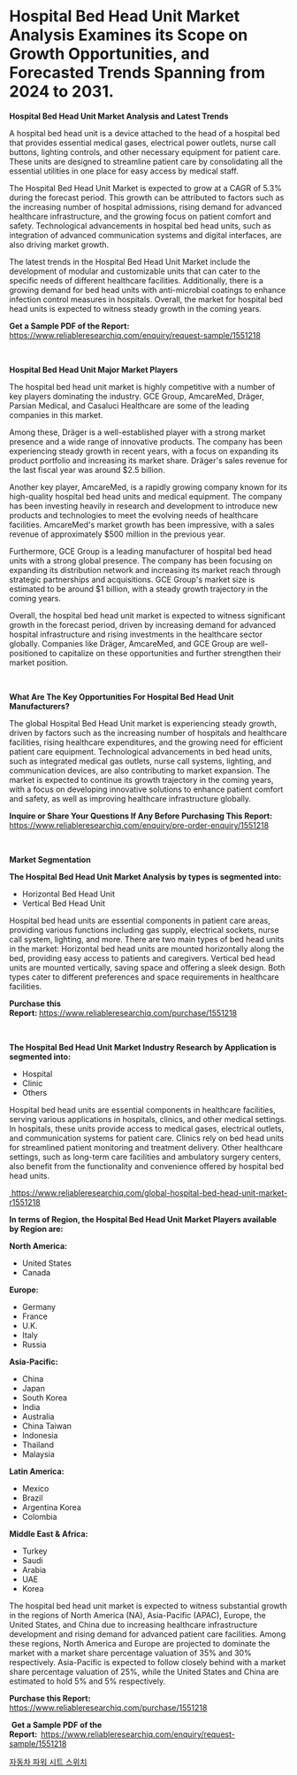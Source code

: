 <p><h1>Hospital Bed Head Unit Market Analysis Examines its Scope on Growth Opportunities, and Forecasted Trends Spanning from 2024 to 2031.</h1></p><p><strong>Hospital Bed Head Unit Market Analysis and Latest Trends</strong></p>
<p><p>A hospital bed head unit is a device attached to the head of a hospital bed that provides essential medical gases, electrical power outlets, nurse call buttons, lighting controls, and other necessary equipment for patient care. These units are designed to streamline patient care by consolidating all the essential utilities in one place for easy access by medical staff.</p><p>The Hospital Bed Head Unit Market is expected to grow at a CAGR of 5.3% during the forecast period. This growth can be attributed to factors such as the increasing number of hospital admissions, rising demand for advanced healthcare infrastructure, and the growing focus on patient comfort and safety. Technological advancements in hospital bed head units, such as integration of advanced communication systems and digital interfaces, are also driving market growth.</p><p>The latest trends in the Hospital Bed Head Unit Market include the development of modular and customizable units that can cater to the specific needs of different healthcare facilities. Additionally, there is a growing demand for bed head units with anti-microbial coatings to enhance infection control measures in hospitals. Overall, the market for hospital bed head units is expected to witness steady growth in the coming years.</p></p>
<p><strong>Get a Sample PDF of the Report:&nbsp;</strong> <a href="https://www.reliableresearchiq.com/enquiry/request-sample/1551218">https://www.reliableresearchiq.com/enquiry/request-sample/1551218</a></p>
<p>&nbsp;</p>
<p><strong>Hospital Bed Head Unit Major Market Players</strong></p>
<p><p>The hospital bed head unit market is highly competitive with a number of key players dominating the industry. GCE Group, AmcareMed, Dräger, Parsian Medical, and Casaluci Healthcare are some of the leading companies in this market.</p><p>Among these, Dräger is a well-established player with a strong market presence and a wide range of innovative products. The company has been experiencing steady growth in recent years, with a focus on expanding its product portfolio and increasing its market share. Dräger's sales revenue for the last fiscal year was around $2.5 billion.</p><p>Another key player, AmcareMed, is a rapidly growing company known for its high-quality hospital bed head units and medical equipment. The company has been investing heavily in research and development to introduce new products and technologies to meet the evolving needs of healthcare facilities. AmcareMed's market growth has been impressive, with a sales revenue of approximately $500 million in the previous year.</p><p>Furthermore, GCE Group is a leading manufacturer of hospital bed head units with a strong global presence. The company has been focusing on expanding its distribution network and increasing its market reach through strategic partnerships and acquisitions. GCE Group's market size is estimated to be around $1 billion, with a steady growth trajectory in the coming years.</p><p>Overall, the hospital bed head unit market is expected to witness significant growth in the forecast period, driven by increasing demand for advanced hospital infrastructure and rising investments in the healthcare sector globally. Companies like Dräger, AmcareMed, and GCE Group are well-positioned to capitalize on these opportunities and further strengthen their market position.</p></p>
<p>&nbsp;</p>
<p><strong>What Are The Key Opportunities For Hospital Bed Head Unit Manufacturers?</strong></p>
<p><p>The global Hospital Bed Head Unit market is experiencing steady growth, driven by factors such as the increasing number of hospitals and healthcare facilities, rising healthcare expenditures, and the growing need for efficient patient care equipment. Technological advancements in bed head units, such as integrated medical gas outlets, nurse call systems, lighting, and communication devices, are also contributing to market expansion. The market is expected to continue its growth trajectory in the coming years, with a focus on developing innovative solutions to enhance patient comfort and safety, as well as improving healthcare infrastructure globally.</p></p>
<p><strong>Inquire or Share Your Questions If Any Before Purchasing This Report:</strong> <a href="https://www.reliableresearchiq.com/enquiry/pre-order-enquiry/1551218">https://www.reliableresearchiq.com/enquiry/pre-order-enquiry/1551218</a></p>
<p>&nbsp;</p>
<p><strong>Market Segmentation</strong></p>
<p><strong>The Hospital Bed Head Unit Market Analysis by types is segmented into:</strong></p>
<p><ul><li>Horizontal Bed Head Unit</li><li>Vertical Bed Head Unit</li></ul></p>
<p><p>Hospital bed head units are essential components in patient care areas, providing various functions including gas supply, electrical sockets, nurse call system, lighting, and more. There are two main types of bed head units in the market: Horizontal bed head units are mounted horizontally along the bed, providing easy access to patients and caregivers. Vertical bed head units are mounted vertically, saving space and offering a sleek design. Both types cater to different preferences and space requirements in healthcare facilities.</p></p>
<p><strong>Purchase this Report:&nbsp;</strong><a href="https://www.reliableresearchiq.com/purchase/1551218">https://www.reliableresearchiq.com/purchase/1551218</a></p>
<p>&nbsp;</p>
<p><strong>The Hospital Bed Head Unit Market Industry Research by Application is segmented into:</strong></p>
<p><ul><li>Hospital</li><li>Clinic</li><li>Others</li></ul></p>
<p><p>Hospital bed head units are essential components in healthcare facilities, serving various applications in hospitals, clinics, and other medical settings. In hospitals, these units provide access to medical gases, electrical outlets, and communication systems for patient care. Clinics rely on bed head units for streamlined patient monitoring and treatment delivery. Other healthcare settings, such as long-term care facilities and ambulatory surgery centers, also benefit from the functionality and convenience offered by hospital bed head units.</p></p>
<p><a href="https://www.reliableresearchiq.com/global-hospital-bed-head-unit-market-r1551218">&nbsp;https://www.reliableresearchiq.com/global-hospital-bed-head-unit-market-r1551218</a></p>
<p><strong>In terms of Region, the Hospital Bed Head Unit Market Players available by Region are:</strong></p>
<p>
    <p> <strong> North America: </strong>
        <ul>
            <li>United States</li>
            <li>Canada</li>
        </ul>
        </p> 
    <p> <strong> Europe: </strong>
        <ul>
            <li>Germany</li>
            <li>France</li>
            <li>U.K.</li>
            <li>Italy</li>
            <li>Russia</li>
        </ul>
        </p> 
    <p> <strong> Asia-Pacific: </strong>
        <ul>
            <li>China</li>
            <li>Japan</li>
            <li>South Korea</li>
            <li>India</li>
            <li>Australia</li>
            <li>China Taiwan</li>
            <li>Indonesia</li>
            <li>Thailand</li>
            <li>Malaysia</li>
        </ul>
        </p> 
    <p> <strong> Latin America: </strong>
        <ul>
            <li>Mexico</li>
            <li>Brazil</li>
            <li>Argentina Korea</li>
            <li>Colombia</li>
        </ul>
        </p> 
    <p> <strong> Middle East & Africa: </strong>
        <ul>
            <li>Turkey</li>
            <li>Saudi</li>
            <li>Arabia</li>
            <li>UAE</li>
            <li>Korea</li>
        </ul>
    </p>
    </p>
<p><p>The hospital bed head unit market is expected to witness substantial growth in the regions of North America (NA), Asia-Pacific (APAC), Europe, the United States, and China due to increasing healthcare infrastructure development and rising demand for advanced patient care facilities. Among these regions, North America and Europe are projected to dominate the market with a market share percentage valuation of 35% and 30% respectively. Asia-Pacific is expected to follow closely behind with a market share percentage valuation of 25%, while the United States and China are estimated to hold 5% and 5% respectively.</p></p>
<p><strong>Purchase this Report: </strong><a href="https://www.reliableresearchiq.com/purchase/1551218">https://www.reliableresearchiq.com/purchase/1551218</a></p>
<p>&nbsp;<strong>Get a Sample PDF of the Report:&nbsp;&nbsp;</strong><a href="https://www.reliableresearchiq.com/enquiry/request-sample/1551218">https://www.reliableresearchiq.com/enquiry/request-sample/1551218</a></p>
<p><strong></strong></p>
<p><p><a href="https://github.com/vdhdwjyp90142/Market-Research-Report-List-3/blob/main/407194574594.md">자동차 파워 시트 스위치</a></p></p>